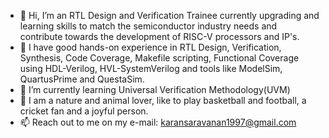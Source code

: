 - 👋 Hi, I’m an RTL Design and Verification Trainee currently upgrading and learning skills to match the semiconductor industry needs 
      and contribute towards the development of RISC-V processors and IP's.  
- 👀 I have good hands-on experience in RTL Design, Verification, Synthesis, Code Coverage, Makefile scripting, 
      Functional Coverage using HDL-Verilog, HVL-SystemVerilog and tools like ModelSim, QuartusPrime and QuestaSim.
- 🌱 I’m currently learning Universal Verification Methodology(UVM)
- 💞️ I am a nature and animal lover, like to play basketball and football, a cricket fan and a joyful person.
- 📫 Reach out to me on my e-mail: karansaravanan1997@gmail.com

<!---
unpredictableasofnow/unpredictableasofnow is a ✨ special ✨ repository because its `README.md` (this file) appears on your GitHub profile.
You can click the Preview link to take a look at your changes.
--->
